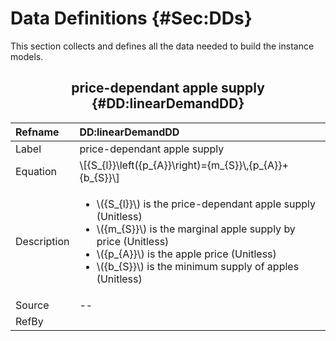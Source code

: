 # Data Definitions {#Sec:DDs}

This section collects and defines all the data needed to build the instance models.

<div align="center">

## price-dependant apple supply {#DD:linearDemandDD}

</div>

|Refname    |DD:linearDemandDD                                                                                                                                                                                                                                                             |
|:----------|:-----------------------------------------------------------------------------------------------------------------------------------------------------------------------------------------------------------------------------------------------------------------------------|
|Label      |price-dependant apple supply                                                                                                                                                                                                                                                  |
|Equation   |\\[{S\_{l}}\left({p\_{A}}\right)={m\_{S}}\\,{p\_{A}}+{b\_{S}}\\]                                                                                                                                                                                                              |
|Description|<ul><li>\\({S\_{l}}\\) is the price-dependant apple supply (Unitless)</li><li>\\({m\_{S}}\\) is the marginal apple supply by price (Unitless)</li><li>\\({p\_{A}}\\) is the apple price (Unitless)</li><li>\\({b\_{S}}\\) is the minimum supply of apples (Unitless)</li></ul>|
|Source     |--                                                                                                                                                                                                                                                                            |
|RefBy      |                                                                                                                                                                                                                                                                              |
